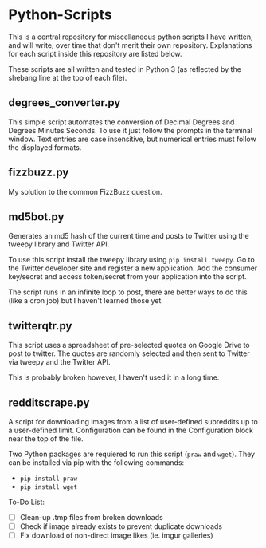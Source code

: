 # Python-Scripts

This is a central repository for miscellaneous python scripts I have written, and will write, over time that don't merit their own repository. Explanations for each script inside this repository are listed below.

These scripts are all written and tested in Python 3 (as reflected by the shebang line at the top of each file).

## degrees_converter.py

This simple script automates the conversion of Decimal Degrees and Degrees Minutes Seconds. To use it just follow the prompts in the terminal window. Text entries are case insensitive, but numerical entries must follow the displayed formats.

## fizzbuzz.py

My solution to the common FizzBuzz question.

## md5bot.py

Generates an md5 hash of the current time and posts to Twitter using the tweepy library and Twitter API.

To use this script install the tweepy library using `pip install tweepy`. Go to the Twitter developer site and register a new application. Add the consumer key/secret and access token/secret from your application into the script.

The script runs in an infinite loop to post, there are better ways to do this (like a cron job) but I haven't learned those yet.

## twitterqtr.py

This script uses a spreadsheet of pre-selected quotes on Google Drive to post to twitter. The quotes are randomly selected and then sent to Twitter via tweepy and the Twitter API.

This is probably broken however, I haven't used it in a long time.

## redditscrape.py

A script for downloading images from a list of user-defined subreddits up to a user-defined limit. Configuration can be found in the Configuration block near the top of the file.

Two Python packages are requiered to run this script (`praw` and `wget`). They can be installed via pip with the following commands:

* `pip install praw`
* `pip install wget`

To-Do List:

* [ ] Clean-up .tmp files from broken downloads
* [ ] Check if image already exists to prevent duplicate downloads
* [ ] Fix download of non-direct image likes (ie. imgur galleries)
